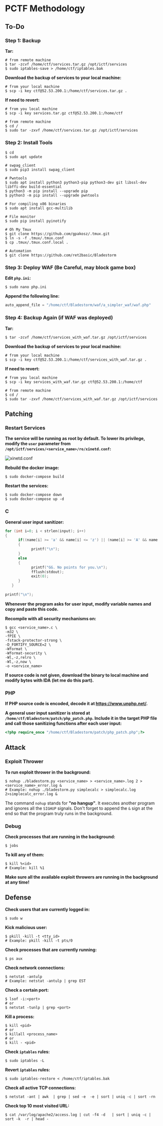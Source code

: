 # PCTF Methodology

## To-Do

### Step 1: Backup

**Tar:**

```shell
# from remote machine
$ tar -zcvf /home/ctf/services.tar.gz /opt/ictf/services
$ sudo iptables-save > /home/ctf/iptables.bak
```

**Download the backup of services to your local machine:**

```shell
# from your local machine
$ scp -i key ctf@52.53.200.1:/home/ctf/services.tar.gz .
```

**If need to revert:**

```shell
# from you local machine
$ scp -i key services.tar.gz ctf@52.53.200.1:/home/ctf

# from remote machine
$ cd /
$ sudo tar -zxvf /home/ctf/services.tar.gz /opt/ictf/services
```

### Step 2: Install Tools

```shell
$ cd
$ sudo apt update

# swpag_client
$ sudo pip3 install swpag_client

# Pwntools
$ sudo apt install python3 python3-pip python3-dev git libssl-dev libffi-dev build-essential
$ python3 -m pip install --upgrade pip
$ python3 -m pip install --upgrade pwntools

# For compiling x86 binaries
$ sudo apt install gcc-multilib

# File monitor
$ sudo pip install pyinotify

# Oh My Tmux
$ git clone https://github.com/gpakosz/.tmux.git
$ ln -s -f .tmux/.tmux.conf
$ cp .tmux/.tmux.conf.local .

# Automation
$ git clone https://github.com/ret2basic/Bladestorm
```

### Step 3: Deploy WAF (Be Careful, may block game box)

**Edit `php.ini`:**

```shell
$ sudo nano php.ini
```

**Append the following line:**

```php
auto_append_file = "/home/ctf/Bladestorm/waf/a_simpler_waf/waf.php"
```

### Step 4: Backup Again (if WAF was deployed)

**Tar:**

```shell
$ tar -zcvf /home/ctf/services_with_waf.tar.gz /opt/ictf/services
```

**Download the backup of services to your local machine:**

```shell
# from your local machine
$ scp -i key ctf@52.53.200.1:/home/ctf/services_with_waf.tar.gz .
```

**If need to revert:**

```shell
# from you local machine
$ scp -i key services_with_waf.tar.gz ctf@52.53.200.1:/home/ctf

# from remote machine
$ cd /
$ sudo tar -zxvf /home/ctf/services_with_waf.tar.gz /opt/ictf/services
```

## Patching

### Restart Services

**The service will be running as root by default. To lower its privilege, modify the `user` parameter from `/opt/ictf/services/<service_name>/ro/xinetd.conf`:**

![xinetd.conf](https://raw.githubusercontent.com/ret2basic/Basement-of-Writeup/master/Notes/Software_Security/xinetd_conf.png)

**Rebuild the docker image:**

```shell
$ sudo docker-compose build
```

**Restart the services:**

```shell
$ sudo docker-compose down
$ sudo docker-compose up -d
```

### C

**General user input sanitizer:**

```c
for (int i=0; i < strlen(input); i++)
{
      if((name[i] >= 'a' && name[i] <= 'z') || (name[i] >= 'A' && name[i] <= 'Z') || (name[i] >= '0' && name[i] <= '9'))
      {
            printf("\n");
      }
      else
      {
            printf("GG. No points for you.\n");
            fflush(stdout);
            exit(0);
      }
   }
   
printf("\n");
```

**Whenever the program asks for user input, modify variable names and copy and paste this code.**

**Recompile with all security mechanisms on:**

```shell
$ gcc <service_name>.c \
-m32 \
-fPIE \
-fstack-protector-strong \
-D_FORTIFY_SOURCE=2 \
-Wformat \
-Wformat-security \
-Wl,-z,relro \
-Wl,-z,now \
-o <service_name>
```

**If source code is not given, download the binary to local machine and modify bytes with IDA (let me do this part).**

### PHP

**If PHP source code is encoded, decode it at https://www.unphp.net/.**

**A general user input sanitizer is stored at `/home/ctf/Bladestorm/patch/php_patch.php`. Include it in the target PHP file and call those sanitizing functions after each user input:**

```php
<?php require_once "/home/ctf/Bladestorm/patch/php_patch.php";?>
```

## Attack

### Exploit Thrower

**To run exploit thrower in the background:**

```shell
$ nohup ./bladestorm.py <service_name> > <service_name>.log 2 > <service_name>_error.log &
# Example: nohup ./bladestorm.py simplecalc > simplecalc.log 2>simplecalc_error.log &
```

The command `nohup` stands for **"no hangup"**. It executes another program and ignores all the `SIGHUP` signals. Don't forget to append the `&` sign at the end so that the program truly runs in the background.

### Debug

**Check processes that are running in the background:**

```shell
$ jobs
```

**To kill any of them:**

```shell
$ kill %<id>
# Example: kill %1
```

**Make sure all the available exploit throwers are running in the background at any time!**

## Defense

**Check users that are currently logged in:**

```shell
$ sudo w
```

**Kick malicious user:**

```shell
$ pkill -kill -t <tty_id>
# Example: pkill -kill -t pts/0
```

**Check processes that are currently running:**

```shell
$ ps aux
```

**Check network connections:**

```shell
$ netstat -antulp
# Example: netstat -antulp | grep EST
```

**Check a certain port:**

```shell
$ lsof -i:<port>
# or
$ netstat -tunlp | grep <port>
```

**Kill a process:**

```shell
$ kill <pid>
# or
$ killall <process_name>
# or
$ kill - <pid>
```

**Check `iptables` rules:**

```shell
$ sudo iptables -L
```

**Revert `iptables` rules:**

```shell
$ sudo iptables-restore < /home/ctf/iptables.bak
```

**Check all active TCP connections:**

```shell
$ netstat -ant | awk  | grep | sed -e  -e | sort | uniq -c | sort -rn
```

**Check top 10 most visited URL:**

```shell
$ cat /var/log/apache2/access.log | cut -f4 -d   | sort | uniq -c | sort -k  -r | head -
```
